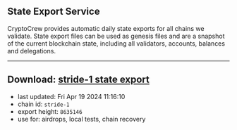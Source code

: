## State Export Service
CryptoCrew provides automatic daily state exports for all chains we validate. State export files can be used as genesis files and are a snapshot of the current blockchain state, including all validators, accounts, balances and delegations.

---
**Download: [stride-1 state export](https://dl-eu2.ccvalidators.com/SERVICE/stride/stride-1_export_8635146.json)**
---

- last updated: Fri Apr 19 2024 11:16:10
- chain id: `stride-1`
- export height: `8635146`
- use for: airdrops, local tests, chain recovery
